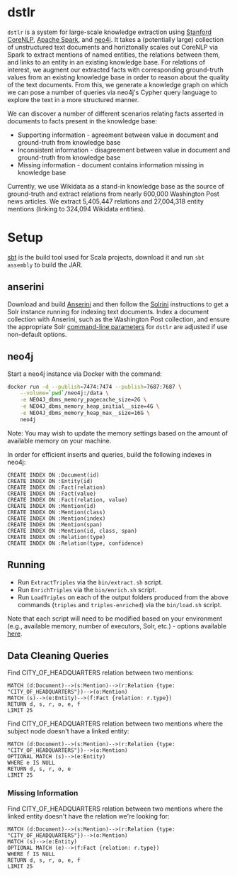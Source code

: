 # dstlr

`dstlr` is a system for large-scale knowledge extraction using [Stanford CoreNLP](https://stanfordnlp.github.io/CoreNLP/), [Apache Spark](https://spark.apache.org/), and [neo4j](https://neo4j.com/). It takes a (potentially large) collection of unstructured text documents and horiztonally scales out CoreNLP via Spark to extract mentions of named entities, the relations between them, and links to an entity in an existing knowledge base. For relations of interest, we augment our extracted facts with corresponding ground-truth values from an existing knowledge base in order to reason about the quality of the text documents. From this, we generate a knowledge graph on which we can pose a number of queries via neo4j's Cypher query language to explore the text in a more structured manner.

We can discover a number of different scenarios relating facts asserted in documents to facts present in the knowledge base:
+ Supporting information - agreement between value in document and ground-truth from knowledge base
+ Inconsistent information - disagreement between value in document and ground-truth from knowledge base
+ Missing information - document contains information missing in knowledge base

Currently, we use Wikidata as a stand-in knowledge base as the source of ground-truth and extract relations from nearly 600,000 Washington Post news articles. We extract 5,405,447 relations and 27,004,318 entity mentions (linking to 324,094 Wikidata entities).

# Setup

[sbt](https://www.scala-sbt.org/) is the build tool used for Scala projects, download it and run `sbt assembly` to build the JAR.

## anserini

Download and build [Anserini](http://anserini.io) and then follow the [Solrini](https://github.com/castorini/anserini/blob/master/docs/solrini.md) instructions to get a Solr instance running for indexing text documents. Index a document collection with Anserini, such as the Washington Post collection, and ensure the appropriate Solr [command-line parameters](https://github.com/dstlry/dstlr/blob/master/src/main/scala/io/dstlr/package.scala) for `dstlr` are adjusted if use non-default options.

## neo4j

Start a neo4j instance via Docker with the command:
```bash
docker run -d --publish=7474:7474 --publish=7687:7687 \
    --volume=`pwd`/neo4j:/data \
    -e NEO4J_dbms_memory_pagecache_size=2G \
    -e NEO4J_dbms_memory_heap_initial__size=4G \
    -e NEO4J_dbms_memory_heap_max__size=16G \
    neo4j
```

Note: You may wish to update the memory settings based on the amount of available memory on your machine.

In order for efficient inserts and queries, build the following indexes in neo4j:
```
CREATE INDEX ON :Document(id)
CREATE INDEX ON :Entity(id)
CREATE INDEX ON :Fact(relation)
CREATE INDEX ON :Fact(value)
CREATE INDEX ON :Fact(relation, value)
CREATE INDEX ON :Mention(id)
CREATE INDEX ON :Mention(class)
CREATE INDEX ON :Mention(index)
CREATE INDEX ON :Mention(span)
CREATE INDEX ON :Mention(id, class, span)
CREATE INDEX ON :Relation(type)
CREATE INDEX ON :Relation(type, confidence)
```

## Running

* Run `ExtractTriples` via the `bin/extract.sh` script.
* Run `EnrichTriples` via the `bin/enrich.sh` script.
* Run `LoadTriples` on each of the output folders produced from the above commands (`triples` and `triples-enriched`) via the `bin/load.sh` script.

Note that each script will need to be modified based on your environment (e.g., available memory, number of executors, Solr, etc.) - options available [here](src/main/scala/io/dstlr/package.scala).

## Data Cleaning Queries

Find CITY_OF_HEADQUARTERS relation between two mentions:
```
MATCH (d:Document)-->(s:Mention)-->(r:Relation {type: "CITY_OF_HEADQUARTERS"})-->(o:Mention)
MATCH (s)-->(e:Entity)-->(f:Fact {relation: r.type})
RETURN d, s, r, o, e, f
LIMIT 25
```

Find CITY_OF_HEADQUARTERS relation between two mentions where the subject node doesn't have a linked entity:
```
MATCH (d:Document)-->(s:Mention)-->(r:Relation {type: "CITY_OF_HEADQUARTERS"})-->(o:Mention)
OPTIONAL MATCH (s)-->(e:Entity)
WHERE e IS NULL
RETURN d, s, r, o, e
LIMIT 25
```

### Missing Information
Find CITY_OF_HEADQUARTERS relation between two mentions where the linked entity doesn't have the relation we're looking for:
```
MATCH (d:Document)-->(s:Mention)-->(r:Relation {type: "CITY_OF_HEADQUARTERS"})-->(o:Mention)
MATCH (s)-->(e:Entity)
OPTIONAL MATCH (e)-->(f:Fact {relation: r.type})
WHERE f IS NULL
RETURN d, s, r, o, e, f
LIMIT 25
```
